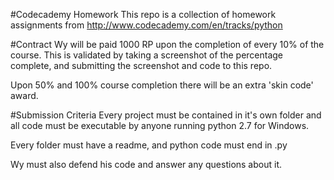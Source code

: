 #Codecademy Homework
This repo is a collection of homework assignments from http://www.codecademy.com/en/tracks/python

#Contract
Wy will be paid 1000 RP upon the completion of every 10% of the course. This is validated by taking a screenshot of the percentage complete, and submitting the screenshot and code to this repo.

Upon 50% and 100% course completion there will be an extra 'skin code' award.

#Submission Criteria
Every project must be contained in it's own folder and all code must be executable by anyone running python 2.7 for Windows.

Every folder must have a readme, and python code must end in .py

Wy must also defend his code and answer any questions about it.
